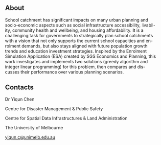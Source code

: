 ## About

School catchment has significant impacts on many urban planning and socio-economic aspects such as social infrastructure accessibility, livabil-ity, community health and wellbeing, and housing affordability. It is a challenging task for governments to strategically plan school catchments with a vision that not only supports the current school capacities and en-rolment demands, but also stays aligned with future population growth trends and education investment strategies. Inspired by the Enrolment Simulation Application (ESA) created by SGS Economics and Planning, this work investigates and implements two solutions (greedy algorithm and integer linear programming) for this problem, then compares and dis-cusses their performance over various planning scenarios.



## Contacts

Dr Yiqun Chen

Centre for Disaster Management & Public Safety

Centre for Spatial Data Infrastructures & Land Administration

The University of Melbourne

yiqun.c@unimelb.edu.au 